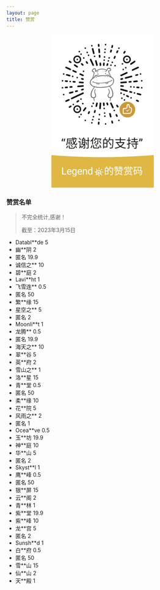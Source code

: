 ```yaml
---
layout: page
title: 赞赏
---
```


<div style="text-align: center;">
<img src="/static/wxzs/wxds.png" style="height: 400px" alt="zs">
</div>

### 赞赏名单

> 不完全统计,感谢！
>
> 截至：2023年3月15日

- Databl**de 5
- 幽**阴 2
- 匿名 19.9
- 诚信之** 10
- 碧**庭 2
- Lavi**ht 1
- 飞雪连** 0.5
- 匿名 50
- 繁**缘 15
- 星空之** 5
- 匿名 2
- Moonli**t 1
- 龙腾** 0.5
- 匿名 19.9
- 海天之** 10
- 翠**谷 5
- 英**府 2
- 雪山之** 1
- 洛**星 15
- 青**堂 0.5
- 匿名 50
- 柔**缘 10
- 花**院 5
- 风雨之** 2
- 匿名 1
- Ocea**ve 0.5
- 玉**坊 19.9
- 神**庭 10
- 华**山 5
- 匿名 2
- Skyst**l 1
- 鹰**峰 0.5
- 匿名 50
- 银**屏 15
- 云**阁 2
- 青**林 1
- 紫**堂 19.9
- 紫**峰 10
- 龙**宫 5
- 匿名 2
- Sunsh**d 1
- 白**府 0.5
- 匿名 50
- 雪**山 15
- 仙**山 2
- 天**殿 1




